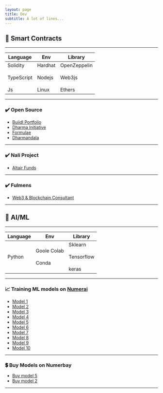 ```yaml
---
layout: page
title: Dev 
subtitle: A lot of lines...
---
```


## 📑 Smart Contracts 

---

| Language    | Env     | Library      |
| ----------- | ------- | ------------ |
| Solidity <br><br> TypeScript <br><br> Js | Hardhat <br><br> Nodejs <br><br> Linux |  OpenZeppelin <br><br> Web3js <br><br> Ethers|

---


### ✔️ Open Source

- [Buiidl Portfolio](https://buidlguidl.com/builders/0xb542E27732a390f509fD1FF6844a8386fe320f7f)
- [Dharma Initiative](https://dharmainitiative.netlify.com)
- [Formulae](https://formulae-nft.netlify.com)
- [Dharmandala](https://dharmandala.netlify.com)

---

### ✔️ Nali Project


- [Altair Funds](https://app.nali.finance/altair-funds)

---

### ✔️ Fulmens 

- [Web3 & Blockchain Consultant](https://fulmensrls.it)

---

## 🤖 AI/ML 

---

| Language  | Env                        | Library    |
| ----------| -----------                | ---------- |
| Python    | Goole Colab <br><br> Conda | Sklearn <br><br> Tensorflow <br><br> keras |

---

### 📈 Training ML models on [Numerai](https://numer.ai)

- [Model 1](https://numer.ai/scobruone)
- [Model 2](https://numer.ai/scobrutwo)
- [Model 3](https://numer.ai/scobruthree)
- [Model 4](https://numer.ai/scobrufour)
- [Model 5](https://numer.ai/scobrufive)
- [Model 6](https://numer.ai/scobrusix)
- [Model 7](https://numer.ai/scobruseven)
- [Model 8](https://numer.ai/scobrueight)
- [Model 9](https://numer.ai/scobrunine)
- [Model 10](https://numer.ai/scobruten)


---

### 💲 Buy Models on Numerbay


- [Buy model 5](https://numerbay.ai/product/numerai-predictions/scobrufive)
- [Buy model 2](https://numerbay.ai/product/numerai-predictions/scobrutwo)

***

